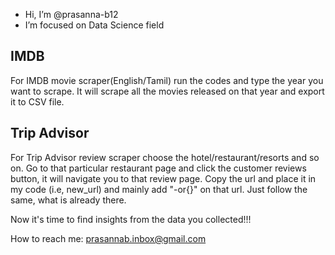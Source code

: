 - Hi, I’m @prasanna-b12
- I’m focused on Data Science field

IMDB
---------
For IMDB movie scraper(English/Tamil) run the codes and type the year you want to scrape. It will scrape all the movies released on that year and export it to CSV file.

Trip Advisor
---------
For Trip Advisor review scraper choose the hotel/restaurant/resorts and so on. Go to that particular restaurant page and click the customer reviews button, it will navigate you to that review page. Copy the url and place it in my code (i.e, new_url) and mainly add "-or{}" on that url. Just follow the same, what is already there.

Now it's time to find insights from the data you collected!!!

How to reach me: prasannab.inbox@gmail.com

